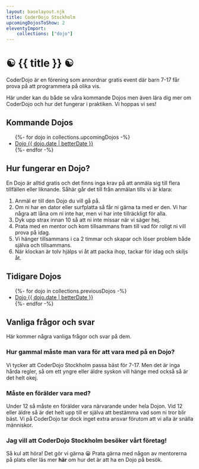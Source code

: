 ```yaml
--- 
layout: baselayout.njk 
title: CoderDojo Stockholm 
upcomingDojosToShow: 2 
eleventyImport: 
    collections: ["dojo"] 
---
```


# ☯️ {{ title }} ☯️
CoderDojo är en förening som annordnar gratis event där barn 7-17 får prova på att programmera på olika vis.

Här under kan du både se våra kommande Dojos men även lära dig mer om CoderDojo och hur det fungerar i praktiken. Vi hoppas vi ses!

## Kommande Dojos
<ul>
{%- for dojo in collections.upcomingDojos -%}
    <li>
        <a href="{{ dojo.url }}">Dojo {{ dojo.date | betterDate }}</a>
    </li>
{%- endfor -%}
</ul>

## Hur fungerar en Dojo?
En Dojo är alltid gratis och det finns inga krav på att anmäla sig till flera tillfällen eller liknande. Såhär går det till från anmälan tills vi är klara:
1. Anmäl er till den Dojo du vill gå på.
1. Om ni har en dator eller surfplatta så får ni gärna ta med er den. Vi har några att låna om ni inte har, men vi har inte tillräckligt för alla.
1. Dyk upp strax innan 10 så att ni inte missar när vi säger hej.
1. Prata med en mentor och kom tillsammans fram till vad för roligt ni vill prova på idag.
1. Vi hänger tillsammans i ca 2 timmar och skapar och löser problem både själva och tillsammans.
1. När klockan är tolv hjälps vi åt att packa ihop, tackar för idag och skiljs åt.

## Tidigare Dojos
<ul>
{%- for dojo in collections.previousDojos -%}
    <li>
        <a href="{{ dojo.url }}">Dojo {{ dojo.date | betterDate }}</a>
    </li>
{%- endfor -%}
</ul>

## Vanliga frågor och svar
Här kommer några vanliga frågor och svar på dem.

### Hur gammal måste man vara för att vara med på en Dojo?
Vi tycker att CoderDojo Stockholm passa bäst för 7-17. Men det är inga hårda regler, så om ett yngre eller äldre syskon vill hänge med också så är det helt okej.

### Måste en förälder vara med?
Under 12 så måste en förälder vara närvarande under hela Dojon. Vid 12 eller äldre så är det helt upp till er själva att bestämma vad som ni tror blir bäst. Vi på CoderDojo tar dock inget extra ansvar förutom att vi alla är snälla människor.

### Jag vill att CoderDojo Stockholm besöker vårt företag!
Så kul att höra! Det gör vi gärna 😀 Prata gärna med någon av mentorerna på plats eller läs mer **här** om hur det är att ha en Dojo på besök.